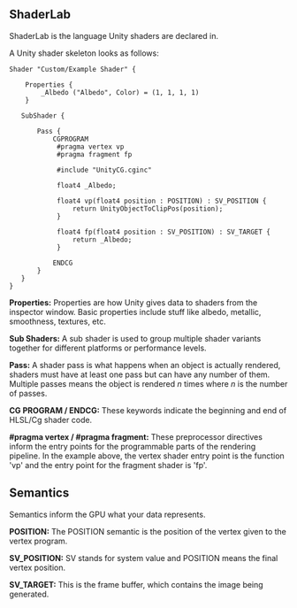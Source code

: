 ## ShaderLab

ShaderLab is the language Unity shaders are declared in.

A Unity shader skeleton looks as follows:

```
Shader "Custom/Example Shader" {
   
    Properties {
        _Albedo ("Albedo", Color) = (1, 1, 1, 1)
    }

   SubShader {

       Pass {
           CGPROGRAM
            #pragma vertex vp
            #pragma fragment fp

            #include "UnityCG.cginc"

            float4 _Albedo;

            float4 vp(float4 position : POSITION) : SV_POSITION {
                return UnityObjectToClipPos(position);
            }

            float4 fp(float4 position : SV_POSITION) : SV_TARGET {
                return _Albedo;
            }

           ENDCG
       }
   }
}
```

**Properties:** Properties are how Unity gives data to shaders from the inspector window. Basic properties include stuff like albedo, metallic, smoothness, textures, etc.

**Sub Shaders:** A sub shader is used to group multiple shader variants together for different platforms or performance levels.

**Pass:** A shader pass is what happens when an object is actually rendered, shaders must have at least one pass but can have any number of them. Multiple passes means the object is
rendered *n* times where *n* is the number of passes.

**CG PROGRAM / ENDCG:** These keywords indicate the beginning and end of HLSL/Cg shader code.

**#pragma vertex / #pragma fragment:** These preprocessor directives inform the entry points for the programmable parts of the rendering pipeline. In the example above, the vertex shader entry point is the function 'vp' and the entry point for the fragment shader is 'fp'.

## Semantics

Semantics inform the GPU what your data represents.

**POSITION:** The POSITION semantic is the position of the vertex given to the vertex program.

**SV_POSITION:** SV stands for system value and POSITION means the final vertex position.

**SV_TARGET:** This is the frame buffer, which contains the image being generated.
